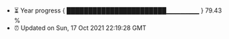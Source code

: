 - ⏳ Year progress { ███████████████████████▁▁▁▁▁▁▁ } 79.43 %
- ⏰ Updated on Sun, 17 Oct 2021 22:19:28 GMT

